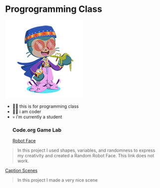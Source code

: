 # Progrogramming Class
![Octocat](https://github.com/shenoya25/programming/blob/955291cb711b01418d44066b1191dd1770db0443/resizecat.png)
- 🖖🏻 this is for programming class
- 🕵️‍♂️ i am coder
- 💀 i'm currently a student
  ### Code.org Game Lab
  [Robot Face](https://studio.code.org/projects/gamelab/pIRn2gwMbQ5SnvY6pRiI9CgE409Yy8ngF5VN0R-e0l0)
> In this project I used shapes, variables, and randomness to express my creativity and created a Random Robot Face. This link does not work.

[Caption Scenes](https://studio.code.org/projects/gamelab/tuBf_RbpUXFZpPUQNY653U9YvZx2e89RHuztub0ppp8)
> In this project I made a very nice scene
